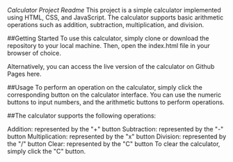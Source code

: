 *Calculator Project Readme*
This project is a simple calculator implemented using HTML, CSS, and JavaScript. The calculator supports basic arithmetic operations such as addition, subtraction, multiplication, and division.

##Getting Started
To use this calculator, simply clone or download the repository to your local machine. Then, open the index.html file in your browser of choice.

Alternatively, you can access the live version of the calculator on Github Pages here.

##Usage
To perform an operation on the calculator, simply click the corresponding button on the calculator interface. You can use the numeric buttons to input numbers, and the arithmetic buttons to perform operations.

##The calculator supports the following operations:

Addition: represented by the "+" button
Subtraction: represented by the "-" button
Multiplication: represented by the "x" button
Division: represented by the "/" button
Clear: represented by the "C" button
To clear the calculator, simply click the "C" button.





